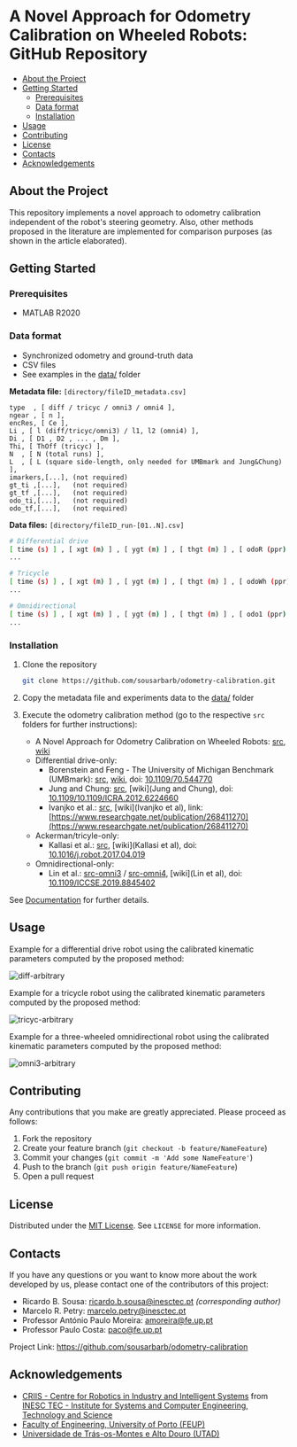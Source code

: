# A Novel Approach for Odometry Calibration on Wheeled Robots: GitHub Repository

- [About the Project](#about-the-project)
- [Getting Started](#getting-started)
  - [Prerequisites](#prerequisites)
  - [Data format](#data-format)
  - [Installation](#installation)
- [Usage](#usage)
- [Contributing](#contributing)
- [License](#license)
- [Contacts](#contacts)
- [Acknowledgements](#acknowledgements)

## About the Project

This repository implements a novel approach to odometry calibration independent of the robot's steering geometry. Also, other methods proposed in the literature are implemented for comparison purposes (as shown in the article elaborated).

## Getting Started

### Prerequisites

- MATLAB R2020

### Data format

- Synchronized odometry and ground-truth data
- CSV files
- See examples in the [data/](https://github.com/sousarbarb/odometry-calibration/data) folder

**Metadata file:** `[directory/fileID_metadata.csv]`

```csv
type  , [ diff / tricyc / omni3 / omni4 ],
ngear , [ n ],
encRes, [ Ce ],
Li , [ l (diff/tricyc/omni3) / l1, l2 (omni4) ],
Di , [ D1 , D2 , ... , Dm ],
Thi, [ ThOff (tricyc) ],
N  , [ N (total runs) ],
L  , [ L (square side-length, only needed for UMBmark and Jung&Chung) ],
imarkers,[...], (not required)
gt_ti ,[...],   (not required)
gt_tf ,[...],   (not required)
odo_ti,[...],   (not required)
odo_tf,[...],   (not required)
```

**Data files:** `[directory/fileID_run-[01..N].csv]`

```sh
# Differential drive
[ time (s) ] , [ xgt (m) ] , [ ygt (m) ] , [ thgt (m) ] , [ odoR (ppr) , odoL (ppr) ],
...

# Tricycle
[ time (s) ] , [ xgt (m) ] , [ ygt (m) ] , [ thgt (m) ] , [ odoWh (ppr) , ThWh (rad) ],
...

# Omnidirectional
[ time (s) ] , [ xgt (m) ] , [ ygt (m) ] , [ thgt (m) ] , [ odo1 (ppr) , ..., odoM (ppr) ],
...
```

### Installation

1. Clone the repository

   ```sh
   git clone https://github.com/sousarbarb/odometry-calibration.git
   ```

2. Copy the metadata file and experiments data to the [data/](https://github.com/sousarbarb/odometry-calibration/data) folder

3. Execute the odometry calibration method (go to the respective `src` folders for further instructions):

   - A Novel Approach for Odometry Calibration on Wheeled Robots: [src](https://github.com/sousarbarb/odometry-calibration/src/sousa-et-al), [wiki](Method)
   - Differential drive-only:
     - Borenstein and Feng - The University of Michigan Benchmark (UMBmark): [src](https://github.com/sousarbarb/odometry-calibration/src/diff/umbmark), [wiki](UMBmark), doi: [10.1109/70.544770](https://doi.org/10.1109/70.544770)
     - Jung and Chung: [src](https://github.com/sousarbarb/odometry-calibration/src/diff/jung-and-chung), [wiki](Jung and Chung), doi: [10.1109/10.1109/ICRA.2012.6224660](https://doi.org/10.1109/10.1109/ICRA.2012.6224660)
     - Ivanjko et al.: [src](https://github.com/sousarbarb/odometry-calibration/src/diff/ivanjko-et-al), [wiki](Ivanjko et al), link: [https://www.researchgate.net/publication/268411270](https://www.researchgate.net/publication/268411270)
   - Ackerman/tricyle-only:
     - Kallasi et al.: [src](https://github.com/sousarbarb/odometry-calibration/src/tricyc/kallasi-et-al), [wiki](Kallasi et al), doi: [10.1016/j.robot.2017.04.019](https://doi.org/10.1016/j.robot.2017.04.019)
   - Omnidirectional-only:
     - Lin et al.: [src-omni3](https://github.com/sousarbarb/odometry-calibration/src/omni3/lin-et-al) / [src-omni4](https://github.com/sousarbarb/odometry-calibration/src/omni4/lin-et-al), [wiki](Lin et al), doi: [10.1109/ICCSE.2019.8845402](https://doi.org/10.1109/ICCSE.2019.8845402)

See [Documentation](Home) for further details.

## Usage

Example for a differential drive robot using the calibrated kinematic parameters computed by the proposed method:

![diff-arbitrary](https://user-images.githubusercontent.com/36474064/105555069-89e80700-5d00-11eb-858b-2d4779ce4122.png)

Example for a tricycle robot using the calibrated kinematic parameters computed by the proposed method:

![tricyc-arbitrary](https://user-images.githubusercontent.com/36474064/105555068-89e80700-5d00-11eb-8021-2af2f1bf9003.png)

Example for a three-wheeled omnidirectional robot using the calibrated kinematic parameters computed by the proposed method:

![omni3-arbitrary](https://user-images.githubusercontent.com/36474064/105555066-894f7080-5d00-11eb-846b-8c676c5aec3f.png)

## Contributing

Any contributions that you make are greatly appreciated. Please proceed as follows:

1. Fork the repository
2. Create your feature branch (`git checkout -b feature/NameFeature`)
3. Commit your changes (`git commit -m 'Add some NameFeature'`)
4. Push to the branch (`git push origin feature/NameFeature`)
5. Open a pull request

## License

Distributed under the [MIT License](https://choosealicense.com/licenses/mit/). See `LICENSE` for more information.

## Contacts

If you have any questions or you want to know more about the work developed by us, please contact one of the contributors of this project:

- Ricardo B. Sousa: ricardo.b.sousa@inesctec.pt _(corresponding author)_
- Marcelo R. Petry: marcelo.petry@inesctec.pt
- Professor António Paulo Moreira: amoreira@fe.up.pt
- Professor Paulo Costa: paco@fe.up.pt

Project Link: <https://github.com/sousarbarb/odometry-calibration>

## Acknowledgements

- [CRIIS - Centre for Robotics in Industry and Intelligent Systems](https://criis.inesctec.pt/) from [INESC TEC - Institute for Systems and Computer Engineering, Technology and Science](https://www.inesctec.pt/en)
- [Faculty of Engineering, University of Porto (FEUP)](https://sigarra.up.pt/feup/en/WEB_PAGE.INICIAL)
- [Universidade de Trás-os-Montes e Alto Douro (UTAD)](https://www.utad.pt/en/)